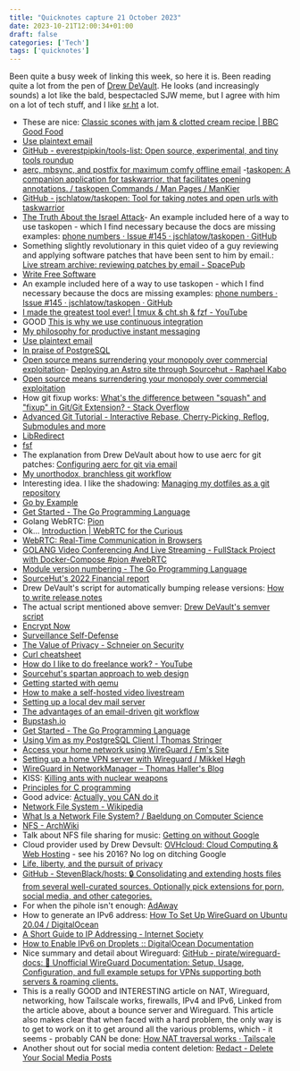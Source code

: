 ```yaml
---
title: "Quicknotes capture 21 October 2023"
date: 2023-10-21T12:00:34+01:00
draft: false
categories: ['Tech']
tags: ['quicknotes']
---
```


Been quite a busy week of linking this week, so here it is. Been reading quite a lot from the pen of [Drew DeVault](https://drewdevault.com/). He looks (and increasingly sounds) a lot like the bald, bespectacled SJW meme, but I agree with him on a lot of tech stuff, and I like [sr.ht](https://sr.ht/) a lot.

- These are nice: [Classic scones with jam &amp; clotted cream recipe | BBC Good Food](https://www.bbcgoodfood.com/recipes/classic-scones-jam-clotted-cream)
- [Use plaintext email](https://useplaintext.email/ )
- [GitHub - everestpipkin/tools-list: Open source, experimental, and tiny tools roundup](https://github.com/everestpipkin/tools-list#Text)
- [aerc, mbsync, and postfix for maximum comfy offline email](https://drewdevault.com/2021/05/17/aerc-with-mbsync-postfix.html)
-[taskopen: A companion application for taskwarrior, that facilitates opening annotations. / taskopen Commands / Man Pages / ManKier](https://www.mankier.com/1/taskopen )
- [GitHub - jschlatow/taskopen: Tool for taking notes and open urls with taskwarrior](https://github.com/jschlatow/taskopen )
- [The Truth About the Israel Attack](https://www.youtube.com/watch?v=MUSgHBtNnNs )- An example included here of a way to use taskopen - which I find necessary because the docs are missing examples: [phone numbers · Issue #145 · jschlatow/taskopen · GitHub](https://github.com/jschlatow/taskopen/issues/145)
- Something slightly revolutionary in this quiet video of a guy reviewing and applying software patches that have been sent to him by email.: [Live stream archive: reviewing patches by email - SpacePub](https://spacepub.space/w/9Dfeq3fBXABUQPY8XR4RgU)
- [Write Free Software](https://writefreesoftware.org/)
- An example included here of a way to use taskopen - which I find necessary because the docs are missing examples: [phone numbers · Issue #145 · jschlatow/taskopen · GitHub](https://github.com/jschlatow/taskopen/issues/145)
- [I made the greatest tool ever! | tmux &amp; cht.sh &amp; fzf - YouTube](https://www.youtube.com/watch?app=desktop&v=hJzqEAf2U4I)
- GOOD [This is why we use continuous integration](https://www.youtube.com/watch?v=D0f20o1ADF0 )
- [My philosophy for productive instant messaging](https://drewdevault.com/2021/11/24/A-philosophy-for-instant-messaging.html )
- [Use plaintext email](https://useplaintext.email/ )
- [In praise of PostgreSQL](https://drewdevault.com/2021/08/05/In-praise-of-Postgres.html )
- [Open source means surrendering your monopoly over commercial exploitation](https://drewdevault.com/2021/01/20/FOSS-is-to-surrender-your-monopoly.html )- [Deploying an Astro site through Sourcehut - Raphael Kabo](https://www.raphaelkabo.com/blog/astro-sourcehut-deployment/)
- [Open source means surrendering your monopoly over commercial exploitation](https://drewdevault.com/2021/01/20/FOSS-is-to-surrender-your-monopoly.html )
- How git fixup works: [What's the difference between "squash" and "fixup" in Git/Git Extension? - Stack Overflow](https://stackoverflow.com/questions/16758131/whats-the-difference-between-squash-and-fixup-in-git-git-extension )
- [Advanced Git Tutorial - Interactive Rebase, Cherry-Picking, Reflog, Submodules and more](https://www.youtube.com/watch?v=qsTthZi23VE )
- [LibRedirect](https://libredirect.github.io/ )
- [fsf](https://forum.members.fsf.org/t/are-there-any-viable-alternatives-or-frontends-for-youtube/5210/8 )
- The explanation from Drew DeVault about how to use aerc for git patches: [Configuring aerc for git via email](https://drewdevault.com/2020/04/20/Configuring-aerc-for-git.html )
- [My unorthodox, branchless git workflow](https://drewdevault.com/2020/04/06/My-weird-branchless-git-workflow.html )
- Interesting idea. I like the shadowing: [Managing my dotfiles as a git repository](https://drewdevault.com/2019/12/30/dotfiles.html )
- [Go by Example](https://gobyexample.com/)
- [Get Started - The Go Programming Language](https://go.dev/learn/)
- Golang WebRTC: [Pion](https://pion.ly/)
- Ok... [Introduction | WebRTC for the Curious](https://webrtcforthecurious.com/)
- [WebRTC: Real-Time Communication in Browsers](https://www.w3.org/TR/webrtc/)
- [GOLANG Video Conferencing And Live Streaming - FullStack Project with Docker-Compose #pion #webRTC](https://www.youtube.com/watch?v=lpQ-9iFFcoE)
- [Module version numbering - The Go Programming Language](https://go.dev/doc/modules/version-numbers)
- [SourceHut&#39;s 2022 Financial report](https://sourcehut.org/blog/2023-03-27-2022-financial-report/)
- Drew DeVault's script for automatically bumping release versions: [How to write release notes](https://drewdevault.com/2021/05/19/How-to-write-release-notes.html)
- The actual script mentioned above semver: [Drew DeVault's semver script](https://git.sr.ht/~sircmpwn/dotfiles/blob/master/bin/semver)
- [Encrypt Now](https://blog.tripu.info/encrypt/)
- [Surveillance Self-Defense](https://ssd.eff.org/)
- [The Value of Privacy - Schneier on Security](https://www.schneier.com/blog/archives/2006/05/the_value_of_pr.html)
- [Curl cheatsheet](https://devhints.io/curl)
- [How do I like to do freelance work? - YouTube](https://www.youtube.com/watch?v=i5LjsX5tngc)
- [Sourcehut's spartan approach to web design](https://drewdevault.com/2019/03/04/sourcehut-design.html )
- [Getting started with qemu](https://drewdevault.com/2018/09/10/Getting-started-with-qemu.html )
- [How to make a self-hosted video livestream](https://drewdevault.com/2018/08/26/Self-hosted-livestreaming.html )
- [Setting up a local dev mail server](https://drewdevault.com/2018/08/05/Local-mail-server.html )
- [The advantages of an email-driven git workflow](https://drewdevault.com/2018/07/02/Email-driven-git.html )
- [Bupstash.io](https://bupstash.io/)
- [Get Started - The Go Programming Language](https://go.dev/learn/)
- [Using Vim as my PostgreSQL Client | Thomas Stringer](https://trstringer.com/postgres-client-vim/)
- [Access your home network using WireGuard / Em's Site](https://emersonveenstra.net/blog/access-local-network-with-wireguard/ )
- [Setting up a home VPN server with Wireguard / Mikkel Høgh](https://mikkel.hoegh.org/2019/11/01/home-vpn-server-wireguard/ )
- [WireGuard in NetworkManager – Thomas Haller's Blog](https://blogs.gnome.org/thaller/2019/03/15/wireguard-in-networkmanager/ )
- KISS: [Killing ants with nuclear weapons](https://drewdevault.com/2017/09/08/Complicated.html )
- [Principles for C programming](https://drewdevault.com/2017/03/15/How-I-learned-to-stop-worrying-and-love-C.html )
- Good advice: [Actually, you CAN do it](https://drewdevault.com/2017/01/06/Actually-you-CAN-do-it.html )
- [Network File System - Wikipedia](https://en.m.wikipedia.org/wiki/Network_File_System )
- [What Is a Network File System? / Baeldung on Computer Science](https://www.baeldung.com/cs/nfs )
- [NFS - ArchWiki](https://wiki.archlinux.org/title/NFS )
- Talk about NFS file sharing for music: [Getting on without Google](https://drewdevault.com/2016/11/16/Getting-on-without-Google.html )
- Cloud provider used by Drew Devsult: [OVHcloud: Cloud Computing & Web Hosting](https://www.ovhcloud.com/en-gb/ )  - see his 2016? No log on ditching Google
- [Life, liberty, and the pursuit of privacy](https://drewdevault.com/2016/06/29/Privacy-as-a-hobby.html )
- [GitHub - StevenBlack/hosts: 🔒 Consolidating and extending hosts files from several well-curated sources. Optionally pick extensions for porn, social media, and other categories.](https://github.com/StevenBlack/hosts )
- For when the pihole isn't enough: [AdAway](https://adaway.org/ )
- How to generate an IPv6 address: [How To Set Up WireGuard on Ubuntu 20.04 / DigitalOcean](https://www.digitalocean.com/community/tutorials/how-to-set-up-wireguard-on-ubuntu-20-04 )
- [A Short Guide to IP Addressing - Internet Society](https://www.internetsociety.org/resources/deploy360/2015/short-guide-ip-addressing/ )
- [How to Enable IPv6 on Droplets :: DigitalOcean Documentation](https://docs.digitalocean.com/products/networking/ipv6/how-to/enable/ )
- Nice summary and detail about Wireguard: [GitHub - pirate/wireguard-docs: 📖 Unofficial WireGuard Documentation: Setup, Usage, Configuration, and full example setups for VPNs supporting both servers &amp; roaming clients.](https://github.com/pirate/wireguard-docs)
- This is a really GOOD and INTERESTING article on NAT, Wireguard, networking, how Tailscale works, firewalls, IPv4 and IPv6, Linked from the article above, about a bounce server and Wireguard. This article also makes clear that when faced with a hard problem, the only way is to get to work on it to get around all the various problems, which - it seems - probably CAN be done: [How NAT traversal works · Tailscale](https://tailscale.com/blog/how-nat-traversal-works/)
- Another shout out for social media content deletion: [Redact - Delete Your Social Media Posts](https://redact.dev/)

